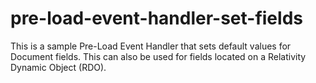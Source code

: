 # pre-load-event-handler-set-fields
This is a sample Pre-Load Event Handler that sets default values for Document fields.  This can also be used for fields located on a Relativity Dynamic Object (RDO).
